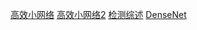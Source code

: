[高效小网络](https://zhuanlan.zhihu.com/p/37074222?utm_source=qq&utm_medium=social&utm_oi=638711330211762176)
[高效小网络2](https://zhuanlan.zhihu.com/p/37919669)
[检测综述](https://mp.weixin.qq.com/s?__biz=MzU4MjQ3MDkwNA==&mid=2247483731&idx=1&sn=237c52bc9ddfe65779b73ef8b5507f3c&chksm=fdb69cc4cac115d2ca505e0deb975960a792a0106a5314ffe3052f8e02a75c9fef458fd3aca2&mpshare=1&scene=21&srcid=0424pVRENY4eD5mIPvqLSurj&key=421838841b919901d83859d5a84e56fe0e2b37f333bea74d0df95f244c2b1c61d577356c6bb76f0f6581a080c9f0b5c5baf853ec060432d2a44fe9ff568aa71866f1300f462d2ad5ee25b1bf4a35bb71&ascene=1&uin=MjU0NjQ4NTI2Mg==&devicetype=Windows%2010&version=6206021b&lang=zh_CN&pass_ticket=ewjLNTdlfBxRIgQCdX6Ba5iyosS2wWPrlFGtcuJiuz4pg/3L9H2E9cO%20nesZ6Iqn&winzoom=1#wechat_redirect)
[DenseNet](https://zhuanlan.zhihu.com/p/37189203?utm_source=qq&utm_medium=social&utm_oi=638711330211762176)
